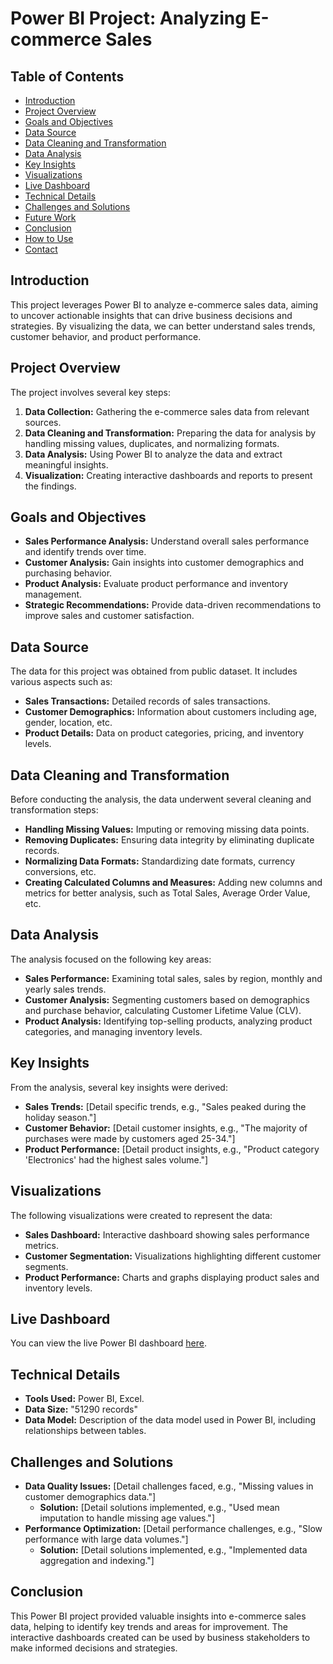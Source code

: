 # Power BI Project: Analyzing E-commerce Sales

## Table of Contents
- [Introduction](#introduction)
- [Project Overview](#project-overview)
- [Goals and Objectives](#goals-and-objectives)
- [Data Source](#data-source)
- [Data Cleaning and Transformation](#data-cleaning-and-transformation)
- [Data Analysis](#data-analysis)
- [Key Insights](#key-insights)
- [Visualizations](#visualizations)
- [Live Dashboard](#live-dashboard)
- [Technical Details](#technical-details)
- [Challenges and Solutions](#challenges-and-solutions)
- [Future Work](#future-work)
- [Conclusion](#conclusion)
- [How to Use](#how-to-use)
- [Contact](#contact)

## Introduction
This project leverages Power BI to analyze e-commerce sales data, aiming to uncover actionable insights that can drive business decisions and strategies. By visualizing the data, we can better understand sales trends, customer behavior, and product performance.

## Project Overview
The project involves several key steps:
1. **Data Collection:** Gathering the e-commerce sales data from relevant sources.
2. **Data Cleaning and Transformation:** Preparing the data for analysis by handling missing values, duplicates, and normalizing formats.
3. **Data Analysis:** Using Power BI to analyze the data and extract meaningful insights.
4. **Visualization:** Creating interactive dashboards and reports to present the findings.

## Goals and Objectives
- **Sales Performance Analysis:** Understand overall sales performance and identify trends over time.
- **Customer Analysis:** Gain insights into customer demographics and purchasing behavior.
- **Product Analysis:** Evaluate product performance and inventory management.
- **Strategic Recommendations:** Provide data-driven recommendations to improve sales and customer satisfaction.

## Data Source
The data for this project was obtained from public dataset. It includes various aspects such as:
- **Sales Transactions:** Detailed records of sales transactions.
- **Customer Demographics:** Information about customers including age, gender, location, etc.
- **Product Details:** Data on product categories, pricing, and inventory levels.

## Data Cleaning and Transformation
Before conducting the analysis, the data underwent several cleaning and transformation steps:
- **Handling Missing Values:** Imputing or removing missing data points.
- **Removing Duplicates:** Ensuring data integrity by eliminating duplicate records.
- **Normalizing Data Formats:** Standardizing date formats, currency conversions, etc.
- **Creating Calculated Columns and Measures:** Adding new columns and metrics for better analysis, such as Total Sales, Average Order Value, etc.

## Data Analysis
The analysis focused on the following key areas:
- **Sales Performance:** Examining total sales, sales by region, monthly and yearly sales trends.
- **Customer Analysis:** Segmenting customers based on demographics and purchase behavior, calculating Customer Lifetime Value (CLV).
- **Product Analysis:** Identifying top-selling products, analyzing product categories, and managing inventory levels.

## Key Insights
From the analysis, several key insights were derived:
- **Sales Trends:** [Detail specific trends, e.g., "Sales peaked during the holiday season."]
- **Customer Behavior:** [Detail customer insights, e.g., "The majority of purchases were made by customers aged 25-34."]
- **Product Performance:** [Detail product insights, e.g., "Product category 'Electronics' had the highest sales volume."]

## Visualizations
The following visualizations were created to represent the data:
- **Sales Dashboard:** Interactive dashboard showing sales performance metrics.
- **Customer Segmentation:** Visualizations highlighting different customer segments.
- **Product Performance:** Charts and graphs displaying product sales and inventory levels.

## Live Dashboard
You can view the live Power BI dashboard [here](https://app.powerbi.com/view?r=eyJrIjoiMWMzZDBlNmYtOTFlOC00M2FlLWEwNTgtZDAyMTI1ZDMzYTJlIiwidCI6IjJmMTMyMWI5LTVkYWEtNDM4NC04NjBlLTMzODQwYTc0OWVmYiJ9).

## Technical Details
- **Tools Used:** Power BI, Excel.
- **Data Size:**  "51290 records"
- **Data Model:** Description of the data model used in Power BI, including relationships between tables.

## Challenges and Solutions
- **Data Quality Issues:** [Detail challenges faced, e.g., "Missing values in customer demographics data."]
  - **Solution:** [Detail solutions implemented, e.g., "Used mean imputation to handle missing age values."]
- **Performance Optimization:** [Detail performance challenges, e.g., "Slow performance with large data volumes."]
  - **Solution:** [Detail solutions implemented, e.g., "Implemented data aggregation and indexing."]


## Conclusion
This Power BI project provided valuable insights into e-commerce sales data, helping to identify key trends and areas for improvement. The interactive dashboards created can be used by business stakeholders to make informed decisions and strategies.



